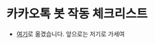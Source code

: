 # 카카오톡 봇 작동 체크리스트
* [여기](https://darktornado.github.io/KakaoTalkBot/docs/check-list/)로 옮겼습니다. 앞으로는 저기로 가세여